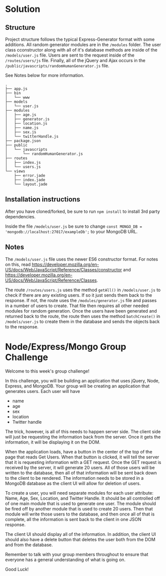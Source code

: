 # Solution 

## Structure

Project structure follows the typical Express-Generator format with some additions. All random generator modules are in the `/modules` folder. The user class cconstructor along with all of it's database methods are inside of the `/models/user.js` file. Users are sent to the request inside of the `/routes/users/js` file. Finally, all of the jQuery and Ajax occurs in the `/public/javascripts/randomHumanGenerator.js` file.

See Notes below for more information.

``` 
.
├── app.js
├── bin
│   └── www
├── models
│   └── user.js
├── modules
│   ├── age.js
│   ├── generator.js
│   ├── location.js
│   ├── name.js
│   ├── sex.js
│   └── twitterHandle.js
├── package.json
├── public
│   └── javascripts
│       └── randomHumanGenerator.js
├── routes
│   ├── index.js
│   └── users.js
└── views
    ├── error.jade
    ├── index.jade
    └── layout.jade
```

## Installation instructions

After you have cloned/forked, be sure to run `npm install` to install 3rd party dependencies. 

Inside the file `/models/user.js` be sure to change `const MONGO_DB = 'mongodb://localhost:27017/exampleDb';` to your MongoDB URL.


## Notes

The `/models/user.js` file uses the newer ES6 constructor format. For notes on this, read https://developer.mozilla.org/en-US/docs/Web/JavaScript/Reference/Classes/constructor and https://developer.mozilla.org/en-US/docs/Web/JavaScript/Reference/Classes.

The route `/routes/users.js` uses the method `getAll()` in `/models/user.js` to check if there are any existing users. If so it just sends them back to the response. If not, the route uses the `/modules/generator.js` file and passes in a number of users to create. That file then requires all other needed modules for random generation. Once the users have been generated and returned back to the route, the route then uses the method `batchCreate()` in `/models/user.js` to create them in the database and sends the objects back to the response.

# Node/Express/Mongo Group Challenge

Welcome to this week's group challenge! 

In this challenge, you will be building an application that uses jQuery, Node, Express, and MongoDB. 
Your group will be creating an application that generates users. Each user will have

* name
* age
* sex
* location
* Twitter handle 

The trick, however, is all of this needs to happen server side. The client side will just be requesting the information back from the server. Once it gets the information, it will be displaying it on the DOM.

When the application loads, have a button in the center of the top of the page that reads Get Users. When that button is clicked, it will tell the server that it is requesting information with a GET request. Once the GET request is received by the server, it will generate 20 users. All of those users will be written to the database, then all of that information will be sent back down to the client to be rendered. The information needs to be stored in a MongoDB database as the client UI will allow for deletion of users.

To create a user, you will need separate modules for each user attribute: Name, Age, Sex, Location, and Twitter Handle. It should be all controlled off of one main module that is used to generate one user. The module should be fired off by another module that is used to create 20 users. Then that module will write those users to the database, and then once all of that is complete, all the information is sent back to the client in one JSON response.

The client UI should display all of the information. In addition, the client UI should also have a delete button that deletes the user both from the DOM and from the database.

Remember to talk with your group members throughout to ensure that everyone has a general understanding of what is going on.

Good Luck!
